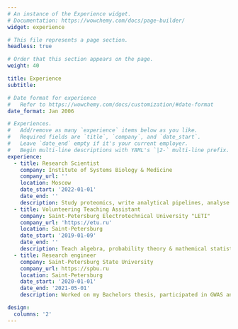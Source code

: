 ```yaml
---
# An instance of the Experience widget.
# Documentation: https://wowchemy.com/docs/page-builder/
widget: experience

# This file represents a page section.
headless: true

# Order that this section appears on the page.
weight: 40

title: Experience
subtitle:

# Date format for experience
#   Refer to https://wowchemy.com/docs/customization/#date-format
date_format: Jan 2006

# Experiences.
#   Add/remove as many `experience` items below as you like.
#   Required fields are `title`, `company`, and `date_start`.
#   Leave `date_end` empty if it's your current employer.
#   Begin multi-line descriptions with YAML's `|2-` multi-line prefix.
experience:
  - title: Research Scientist
    company: Institute of Systems Biology & Medicine
    company_url: ''
    location: Moscow
    date_start: '2022-01-01'
    date_end: ''
    description: Study proteomics, write analytical pipelines, analyse scientific literature, construct protein panel
  - title: Volunteering Teaching Assistant
    company: Saint-Petersburg Electrotechnical University "LETI"
    company_url: 'https://etu.ru'
    location: Saint-Petersburg
    date_start: '2019-01-09'
    date_end: ''
    description: Teach algebra, probability theory & mathemical statistics.
  - title: Research engineer
    company: Saint-Petersburg State University
    company_url: https://spbu.ru
    location: Saint-Petersburg
    date_start: '2020-01-01'
    date_end: '2021-05-01'
    description: Worked on my Bachelors thesis, participated in GWAS analysis

design:
  columns: '2'
---
```

